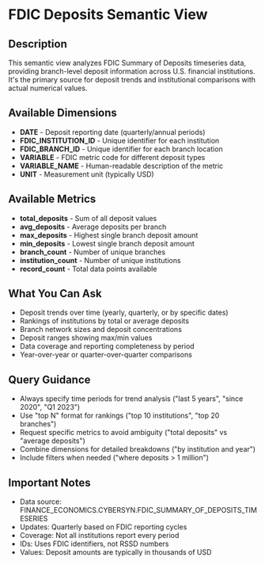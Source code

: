 # FDIC Deposits Semantic View

## Description
This semantic view analyzes FDIC Summary of Deposits timeseries data, providing branch-level deposit information across U.S. financial institutions. It's the primary source for deposit trends and institutional comparisons with actual numerical values.

## Available Dimensions
- **DATE** - Deposit reporting date (quarterly/annual periods)
- **FDIC_INSTITUTION_ID** - Unique identifier for each institution
- **FDIC_BRANCH_ID** - Unique identifier for each branch location
- **VARIABLE** - FDIC metric code for different deposit types
- **VARIABLE_NAME** - Human-readable description of the metric
- **UNIT** - Measurement unit (typically USD)

## Available Metrics
- **total_deposits** - Sum of all deposit values
- **avg_deposits** - Average deposits per branch
- **max_deposits** - Highest single branch deposit amount
- **min_deposits** - Lowest single branch deposit amount
- **branch_count** - Number of unique branches
- **institution_count** - Number of unique institutions
- **record_count** - Total data points available

## What You Can Ask
- Deposit trends over time (yearly, quarterly, or by specific dates)
- Rankings of institutions by total or average deposits
- Branch network sizes and deposit concentrations
- Deposit ranges showing max/min values
- Data coverage and reporting completeness by period
- Year-over-year or quarter-over-quarter comparisons

## Query Guidance
- Always specify time periods for trend analysis ("last 5 years", "since 2020", "Q1 2023")
- Use "top N" format for rankings ("top 10 institutions", "top 20 branches")
- Request specific metrics to avoid ambiguity ("total deposits" vs "average deposits")
- Combine dimensions for detailed breakdowns ("by institution and year")
- Include filters when needed ("where deposits > 1 million")

## Important Notes
- Data source: FINANCE_ECONOMICS.CYBERSYN.FDIC_SUMMARY_OF_DEPOSITS_TIMESERIES
- Updates: Quarterly based on FDIC reporting cycles
- Coverage: Not all institutions report every period
- IDs: Uses FDIC identifiers, not RSSD numbers
- Values: Deposit amounts are typically in thousands of USD